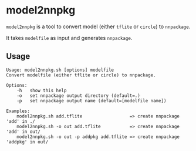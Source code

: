 # model2nnpkg

`model2nnpkg` is a tool to convert model (either `tflite` or `circle`) to `nnpackage`.

It takes `modelfile` as input and generates `nnpackage`.

## Usage

```
Usage: model2nnpkg.sh [options] modelfile
Convert modelfile (either tflite or circle) to nnpackage.

Options:
    -h   show this help
    -o   set nnpackage output directory (default=.)
    -p   set nnpackage output name (default=[modelfile name])

Examples:
    model2nnpkg.sh add.tflite                  => create nnpackage 'add' in ./
    model2nnpkg.sh -o out add.tflite           => create nnpackage 'add' in out/
    model2nnpkg.sh -o out -p addpkg add.tflite => create nnpackage 'addpkg' in out/

```
